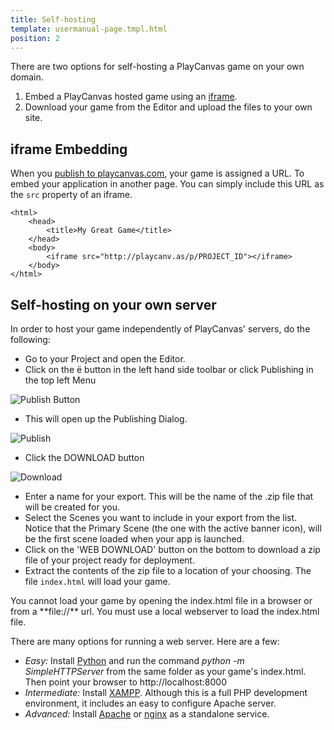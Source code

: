 ```yaml
---
title: Self-hosting
template: usermanual-page.tmpl.html
position: 2
---
```


There are two options for self-hosting a PlayCanvas game on your own domain.

1. Embed a PlayCanvas hosted game using an [iframe][1].
2. Download your game from the Editor and upload the files to your own site.

## iframe Embedding

When you [publish to playcanvas.com][2], your game is assigned a URL. To embed your application in another page. You can simply include this URL as the `src` property of an iframe.

~~~html~~~
<html>
    <head>
        <title>My Great Game</title>
    </head>
    <body>
        <iframe src="http://playcanv.as/p/PROJECT_ID"></iframe>
    </body>
</html>
~~~

## Self-hosting on your own server

In order to host your game independently of PlayCanvas' servers, do the following:

* Go to your Project and open the Editor.
* Click on the <span class="pc-icon" style="font-size">&#57911;</span> button in the left hand side toolbar or click Publishing in the top left Menu

![Publish Button][5]

* This will open up the Publishing Dialog.

![Publish][4]

* Click the DOWNLOAD button

![Download][6]

* Enter a name for your export. This will be the name of the .zip file that will be created for you.
* Select the Scenes you want to include in your export from the list. Notice that the Primary Scene (the one with the active banner icon), will be the first scene loaded when your app is launched.
* Click on the 'WEB DOWNLOAD' button on the bottom to download a zip file of your project ready for deployment.
* Extract the contents of the zip file to a location of your choosing. The file `index.html` will load your game.

<div class="alert alert-warning">
You cannot load your game by opening the index.html file in a browser or from a **file://** url. You must use a local webserver to load the index.html file.
</div>

There are many options for running a web server. Here are a few:

* *Easy:* Install [Python][7] and run the command *python -m SimpleHTTPServer* from the same folder as your game's index.html. Then point your browser to http://localhost:8000
* *Intermediate:* Install [XAMPP][8]. Although this is a full PHP development environment, it includes an easy to configure Apache server.
* *Advanced:* Install [Apache][9] or [nginx][10] as a standalone service.

[1]: https://developer.mozilla.org/en/docs/Web/HTML/Element/iframe
[2]: /user-manual/publishing/playcanvas
[3]: /images/publishing/selfhosting/bottombar.png
[4]: /images/user-manual/editor/publishing.jpg
[5]: /images/user-manual/editor/publishing-toolbar.jpg
[6]: /images/user-manual/editor/publishing-download.jpg
[7]: https://www.python.org/downloads/
[8]: https://www.apachefriends.org/index.html
[9]: http://httpd.apache.org/download.cgi
[10]: http://nginx.org/
